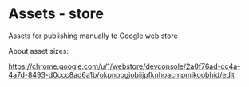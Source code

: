 # Assets - store

Assets for publishing manually to Google web store

About asset sizes:

https://chrome.google.com/u/1/webstore/devconsole/2a0f76ad-cc4a-4a7d-8493-d0ccc8ad6a1b/okpnppgjobiijpfknhoacmpmjkoobhid/edit
